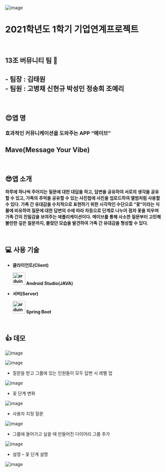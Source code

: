 ![image](https://user-images.githubusercontent.com/55828162/128677305-827222e4-0281-4b22-ac9b-3d8ead51cb00.png)


# 2021학년도 1학기 기업연계프로젝트
<br>

## 13조 버뮤니티 팀 🥰

## - 팀장 : 김태원 <br />- 팀원 : 고병채 신현규 박성민 정송희 조예리
<br>

## 😍앱 명 

### **효과적인 커뮤니케이션을 도와주는** **APP “****메이브****”**

## Mave(Message Your Vibe)
<br>

## 😎앱 소개 

**하루에 하나씩 주어지는 질문에 대한 대답을 하고, 답변을 공유하여 서로의 생각을 공유할 수 있고, 가족의 추억을 공유할 수 있는 사진첩에 사진을 업로드하여 앨범처럼 사용할 수 있다. 가족 간 유대감을 수치적으로 표현하기 위한 시각적인 수단으로 “꽃”이라는 식물에 비유하여 질문에 대한 답변의 수에 따라 차등으로 단계로 나누어 점차 꽃을 피우며 가족 간의 친밀감을 보여주는 애플리케이션이다. 메이브를 통해 사소한 질문부터 고민해볼만한 깊은 질문까지, 몰랐던 모습을 발견하여 가족 간 유대감을 형성할 수 있다.**

<br>

## 💻 사용 기술

- **클라이언트(Client)** 

  **<img src="https://cdn.worldvectorlogo.com/logos/android-logomark.svg" alt="arduino" width="40" height="40"/> Android Studio(JAVA)**



- **서버(Server)**

  **<img src="https://cdn.worldvectorlogo.com/logos/spring-3.svg" alt="arduino" width="40" height="40"/> Spring Boot**
<br>

## 👍 데모

![image](https://user-images.githubusercontent.com/55828162/128675717-d1e67f62-abf8-46f7-86c8-04803b4f6420.png)

![image](https://user-images.githubusercontent.com/55828162/128675723-38cfcc31-e3c6-4eab-889f-2bba6eee7547.png)

- 질문을 받고 그룹에 있는 인원들이 모두 답변 시 레벨 업

![image](https://user-images.githubusercontent.com/55828162/128675731-71fbb37b-d332-4d1b-b530-97e9cacd97e9.png)

- 꽃 단계 변화

![image](https://user-images.githubusercontent.com/55828162/128675733-d7f547f4-b19a-4a12-9138-2462ed7b6b6d.png)

-  사용자 지정 질문

![image](https://user-images.githubusercontent.com/55828162/128675744-bcef9b7d-b493-48fd-8351-5b833546d3ee.png)

- 그룹에 들어가고 싶을 때 만들어진 다이어리 그룹 추가

![image](https://user-images.githubusercontent.com/55828162/128675751-24fec416-0cb3-4d13-bdc6-3f24c055f976.png)

- 설정 – 꽃 단계 설명

![image](https://user-images.githubusercontent.com/55828162/128675755-1399b093-7117-4801-9e16-b246e8a6b9d8.png)
